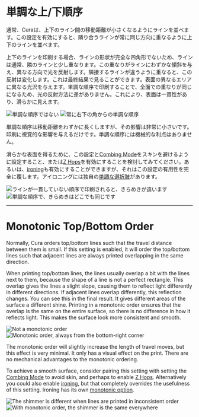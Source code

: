 単調な上/下順序
====
通常、Curaは、上下のライン間の移動距離が小さくなるようにラインを並べます。この設定を有効にすると、隣り合うラインが常に同じ方向に重なるように上下のラインを並べます。

上下のラインを印刷する場合、ラインの形状が完全な四角形でないため、ラインは通常、隣のラインと少し重なります。この重なりがラインにわずかな傾斜を与え、異なる方向で光を反射します。隣接するラインが違うように重なると、この反射は変化します。これは最終結果で見ることができます。表面の異なるエリアに異なる光沢を与えます。単調な順序で印刷することで、全面での重なりが同じになるため、光の反射方法に差がありません。これにより、表面は一貫性があり、滑らかに見えます。

![単調な順序ではない](../images/skin_monotonic_disabled.gif)
![常に右下の角からの単調な順序](../images/skin_monotonic_enabled.gif)

単調な順序は移動距離をわずかに長くしますが、その影響は非常に小さいです。印刷に視覚的な影響を与えるだけです。単調な順序には機械的な利点はありません。

滑らかな表面を得るために、この設定と[Combing Mode](../travel/retraction_combing.md)をスキンを避けるように設定すること、または[Z Hops](../travel/retraction_hop.md)を有効にすることを検討してみてください。あるいは、[ironing](ironing_enabled.md)も有効にすることができますが、それはこの設定の有用性を完全に覆します。アイロニングには独自の[単調な選択肢](ironing_monotonic.md)があります。

![ラインが一貫していない順序で印刷されると、きらめきが違います](../images/skin_monotonic_disabled.jpg)
![単調な順序で、きらめきはどこでも同じです](../images/skin_monotonic_enabled.jpg)

---

Monotonic Top/Bottom Order
====
Normally, Cura orders top/bottom lines such that the travel distance between them is small. If this setting is enabled, it will order the top/bottom lines such that adjacent lines are always printed overlapping in the same direction.

When printing top/bottom lines, the lines usually overlap a bit with the lines next to them, because the shape of a line is not a perfect rectangle. This overlap gives the lines a slight slope, causing them to reflect light differently in different directions. If adjacent lines overlap differently, this reflection changes. You can see this in the final result. It gives different areas of the surface a different shine. Printing in a monotonic order ensures that the overlap is the same on the entire surface, so there is no difference in how it reflects light. This makes the surface look more consistent and smooth.

![Not a monotonic order](../images/skin_monotonic_disabled.gif)
![Monotonic order, always from the bottom-right corner](../images/skin_monotonic_enabled.gif)

The monotonic order will slightly increase the length of travel moves, but this effect is very minimal. It only has a visual effect on the print. There are no mechanical advantages to the monotonic ordering.

To achieve a smooth surface, consider pairing this setting with setting the [Combing Mode](../travel/retraction_combing.md) to avoid skin, and perhaps to enable [Z Hops](../travel/retraction_hop.md). Alternatively you could also enable [ironing](ironing_enabled.md), but that completely overrides the usefulness of this setting. Ironing has its own [monotonic option](ironing_monotonic.md).

![The shimmer is different when lines are printed in inconsistent order](../images/skin_monotonic_disabled.jpg)
![With monotonic order, the shimmer is the same everywhere](../images/skin_monotonic_enabled.jpg)